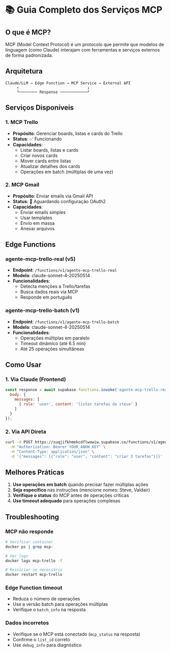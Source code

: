# 📚 Guia Completo dos Serviços MCP

## O que é MCP?

MCP (Model Context Protocol) é um protocolo que permite que modelos de linguagem (como Claude) interajam com ferramentas e serviços externos de forma padronizada.

## Arquitetura

```
Claude/LLM → Edge Function → MCP Service → External API
     ↑                              ↓
     └──────── Response ────────────┘
```

## Serviços Disponíveis

### 1. MCP Trello
- **Propósito**: Gerenciar boards, listas e cards do Trello
- **Status**: ✅ Funcionando
- **Capacidades**:
  - Listar boards, listas e cards
  - Criar novos cards
  - Mover cards entre listas
  - Atualizar detalhes dos cards
  - Operações em batch (múltiplas de uma vez)

### 2. MCP Gmail
- **Propósito**: Enviar emails via Gmail API
- **Status**: 🔄 Aguardando configuração OAuth2
- **Capacidades**:
  - Enviar emails simples
  - Usar templates
  - Envio em massa
  - Anexar arquivos

## Edge Functions

### agente-mcp-trello-real (v5)
- **Endpoint**: `/functions/v1/agente-mcp-trello-real`
- **Modelo**: claude-sonnet-4-20250514
- **Funcionalidades**:
  - Detecta menções a Trello/tarefas
  - Busca dados reais via MCP
  - Responde em português

### agente-mcp-trello-batch (v1)
- **Endpoint**: `/functions/v1/agente-mcp-trello-batch`
- **Modelo**: claude-sonnet-4-20250514
- **Funcionalidades**:
  - Operações múltiplas em paralelo
  - Timeout dinâmico (até 6.5 min)
  - Até 25 operações simultâneas

## Como Usar

### 1. Via Claude (Frontend)
```javascript
const response = await supabase.functions.invoke('agente-mcp-trello-real', {
  body: { 
    messages: [
      { role: 'user', content: 'listar tarefas do steve' }
    ]
  }
});
```

### 2. Via API Direta
```bash
curl -X POST https://suqjifkhmekcdflwowiw.supabase.co/functions/v1/agente-mcp-trello-real \
  -H "Authorization: Bearer YOUR_ANON_KEY" \
  -H "Content-Type: application/json" \
  -d '{"messages": [{"role": "user", "content": "criar 3 tarefas"}]}'
```

## Melhores Práticas

1. **Use operações em batch** quando precisar fazer múltiplas ações
2. **Seja específico** nas instruções (mencione nomes: Steve, Valdair)
3. **Verifique o status** do MCP antes de operações críticas
4. **Use timeout adequado** para operações complexas

## Troubleshooting

### MCP não responde
```bash
# Verificar container
docker ps | grep mcp-

# Ver logs
docker logs mcp-trello -f

# Reiniciar se necessário
docker restart mcp-trello
```

### Edge Function timeout
- Reduza o número de operações
- Use a versão batch para operações múltiplas
- Verifique o `batch_info` na resposta

### Dados incorretos
- Verifique se o MCP está conectado (`mcp_status` na resposta)
- Confirme o `list_id` correto
- Use `debug_info` para diagnóstico